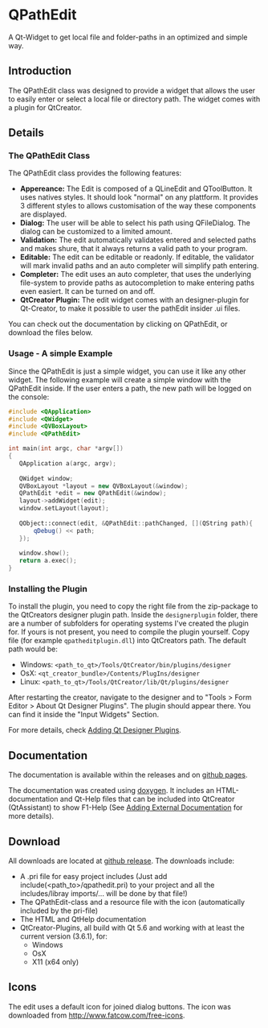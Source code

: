 # QPathEdit
A Qt-Widget to get local file and folder-paths in an optimized and simple way.

## Introduction
The QPathEdit class was designed to provide a widget that allows the user to easily enter or select a local file or directory path. The widget comes with a plugin for QtCreator.

## Details
### The QPathEdit Class
The QPathEdit class provides the following features:
 - **Appereance:** The Edit is composed of a QLineEdit and QToolButton. It uses natives styles. It should look "normal" on any plattform. It provides 3 different styles to allows customisation of the way these components are displayed.
 - **Dialog:** The user will be able to select his path using QFileDialog. The dialog can be customized to a limited amount.
 - **Validation:** The edit automatically validates entered and selected paths and makes shure, that it always returns a valid path to your program.
 - **Editable:** The edit can be editable or readonly. If editable, the validator will mark invalid paths and an auto completer will simplify path entering.
 - **Completer:** The edit uses an auto completer, that uses the underlying file-system to provide paths as autocompletion to make entering paths even easiert. It can be turned on and off.
 - **QtCreator Plugin:** The edit widget comes with an designer-plugin for Qt-Creator, to make it possible to user the pathEdit insider .ui files.
 
You can check out the documentation by clicking on QPathEdit, or download the files below.

### Usage - A simple Example
Since the QPathEdit is just a simple widget, you can use it like any other widget.
The following example will create a simple window with the QPathEdit inside. If the user enters a path, the new path will be logged on the console:

```cpp
#include <QApplication>
#include <QWidget>
#include <QVBoxLayout>
#include <QPathEdit>

int main(int argc, char *argv[])
{
   QApplication a(argc, argv);
   
   QWidget window;
   QVBoxLayout *layout = new QVBoxLayout(&window);
   QPathEdit *edit = new QPathEdit(&window);
   layout->addWidget(edit);
   window.setLayout(layout);
   
   QObject::connect(edit, &QPathEdit::pathChanged, [](QString path){
       qDebug() << path;
   });
   
   window.show();
   return a.exec();
}
```

### Installing the Plugin
To install the plugin, you need to copy the right file from the zip-package to the QtCreators designer plugin path. Inside the `designerplugin` folder, there are a number of subfolders for operating systems I've created the plugin for. If yours is not present, you need to compile the plugin yourself. Copy file (for example `qpatheditplugin.dll`) into QtCreators path. The default path would be:
- Windows: `<path_to_qt>/Tools/QtCreator/bin/plugins/designer`
- OsX: `<qt_creator_bundle>/Contents/PlugIns/designer`
- Linux: `<path_to_qt>/Tools/QtCreator/lib/Qt/plugins/designer` 

After restarting the creator, navigate to the designer and to "Tools > Form Editor > About Qt Designer Plugins". The plugin should appear there. You can find it inside the "Input Widgets" Section.

For more details, check [Adding Qt Designer Plugins](http://doc.qt.io/qtcreator/adding-plugins.html).

## Documentation
The documentation is available within the releases and on [github pages](https://skycoder42.github.io/QPathEdit/).

The documentation was created using [doxygen](www.doxygen.org/). It includes an HTML-documentation and Qt-Help files that can be included into QtCreator (QtAssistant) to show F1-Help (See [Adding External Documentation](https://doc.qt.io/qtcreator/creator-help.html#adding-external-documentation) for more details).

## Download
All downloads are located at [github release](https://github.com/Skycoder42/QPathEdit/releases). The downloads include:
- A .pri file for easy project includes (Just add include(<path_to>/qpathedit.pri) to your project and all the includes/libray imports/... will be done by that file!)
- The QPathEdit-class and a resource file with the icon (automatically included by the pri-file)
- The HTML and QtHelp documentation
- QtCreator-Plugins, all build with Qt 5.6 and working with at least the current version (3.6.1), for:
  - Windows
  - OsX
  - X11 (x64 only)

## Icons
The edit uses a default icon for joined dialog buttons. The icon was downloaded from http://www.fatcow.com/free-icons.
